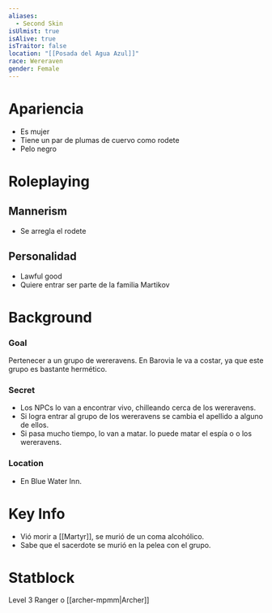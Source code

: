 ```yaml
---
aliases:
  - Second Skin
isUlmist: true
isAlive: true
isTraitor: false
location: "[[Posada del Agua Azul]]"
race: Wereraven
gender: Female
---
```


# Apariencia
- Es mujer
- Tiene un par de plumas de cuervo como rodete
- Pelo negro
# Roleplaying
## Mannerism
- Se arregla el rodete
## Personalidad
- Lawful good
- Quiere entrar ser parte de la familia Martikov
# Background
### Goal
Pertenecer a un grupo de wereravens. En Barovia le va a costar, ya que este grupo es bastante hermético.
### Secret
- Los NPCs lo van a encontrar vivo, chilleando cerca de los wereravens.
- Si logra entrar al grupo de los wereravens se cambia el apellido a alguno de ellos.
- Si pasa mucho tiempo, lo van a matar. lo puede matar el espía o o los wereravens.

### Location
- En Blue Water Inn.
# Key Info
- Vió morir a [[Martyr]], se murió de un coma alcohólico.
- Sabe que el sacerdote se murió en la pelea con el grupo.

# Statblock
Level 3 Ranger o [[archer-mpmm|Archer]]
